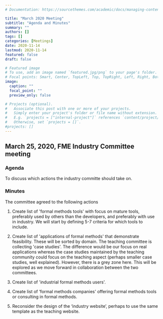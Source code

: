 ```yaml
---
# Documentation: https://sourcethemes.com/academic/docs/managing-content/

title: "March 2020 Meeting"
subtitle: "Agenda and Minutes"
summary: ""
authors: []
tags: []
categories: [Meetings]
date: 2020-11-14
lastmod: 2020-11-14
featured: false
draft: false

# Featured image
# To use, add an image named `featured.jpg/png` to your page's folder.
# Focal points: Smart, Center, TopLeft, Top, TopRight, Left, Right, BottomLeft, Bottom, BottomRight.
image:
  caption: ""
  focal_point: ""
  preview_only: false

# Projects (optional).
#   Associate this post with one or more of your projects.
#   Simply enter your project's folder or file name without extension.
#   E.g. `projects = ["internal-project"]` references `content/project/deep-learning/index.md`.
#   Otherwise, set `projects = []`.
#projects: []
---
```


## March 25, 2020, FME Industry Committee meeting

### Agenda

To discuss which actions the industry committe should take on.

### Minutes

The committee agreed to the following actions

1. Create list of 'formal methods tools' with focus on
mature tools, preferably used by others than the developers, and preferably with use in industry. We will start by defining 5-7 criteria for which tools to include.

2. Create list of 'applications of formal methods' that demonstrate feasibility. These will be sorted by domain.  The teaching committee is collecting 'case studies'. The difference would be our focus on real applications whereas the case studies maintained by the teaching community could focus on the teaching aspect (perhaps smaller case studies, well explained). However, there is a grey zone here. This will be explored as we move forward in collaboration between the two committees.

3. Create list of 'industrial formal methods users'.

4. Create list of ‘formal methods companies' offering formal methods tools or consulting in formal methods.

5. Reconsider the design of the ‘industry website’, perhaps to use the same template as the teaching website.
